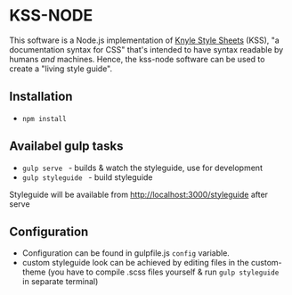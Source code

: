 # KSS-NODE

This software is a Node.js implementation of [Knyle Style Sheets](https://github.com/kneath/kss) (KSS), "a documentation syntax for CSS" that's intended to have syntax readable by humans *and* machines. Hence, the kss-node software can be used to create a "living style guide".

## Installation
- ```npm install```

## Availabel gulp tasks
- ```gulp serve ```  - builds & watch the styleguide, use for development
- ```gulp styleguide ``` - build styleguide

Styleguide will be available from
[http://localhost:3000/styleguide](http://localhost:3000/styleguide)
after serve

## Configuration
- Configuration can be found in gulpfile.js ```config``` variable.
- custom styleguide look can be achieved by editing files in the custom-theme (you have to compile .scss files yourself & run ```gulp styleguide ``` in separate terminal)

